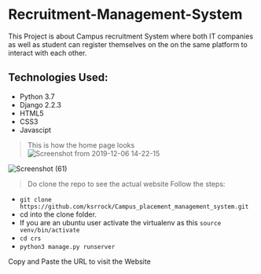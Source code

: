 # Recruitment-Management-System
This Project is about Campus recruitment System where both IT companies as well as student can register themselves on the on the same platform to interact with each other.
 ## Technologies Used:
 - Python 3.7
 - Django 2.2.3
 - HTML5
 - CSS3 
 - Javascipt
 > This is how the home page looks
 ![Screenshot from 2019-12-06 14-22-15](https://user-images.githubusercontent.com/42781233/70318900-1d355300-1847-11ea-9594-023c571992e2.png)
 

 ![Screenshot (61)](https://user-images.githubusercontent.com/42781233/91100568-12e01100-e683-11ea-91a8-6c2728e1b915.png)

 > Do clone the repo to see the actual website
 Follow the steps:
 - `git clone  https://github.com/ksrrock/Campus_placement_management_system.git`
 - cd into the clone folder.
 - If you are an ubuntu user activate the virtualenv as this
   `source venv/bin/activate`
 - `cd crs`
 - `python3 manage.py runserver`
 
 Copy and Paste the URL to visit the Website
 


